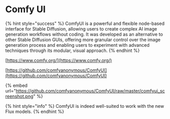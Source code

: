 # Comfy UI

{% hint style="success" %}
ComfyUI is a powerful and flexible node-based interface for Stable Diffusion, allowing users to create complex AI image generation workflows without coding. It was developed as an alternative to other Stable Diffusion GUIs, offering more granular control over the image generation process and enabling users to experiment with advanced techniques through its modular, visual approach.
{% endhint %}



[https://www.comfy.org/](https://www.comfy.org/)

[https://github.com/comfyanonymous/ComfyUI](https://github.com/comfyanonymous/ComfyUI)

{% embed url="https://github.com/comfyanonymous/ComfyUI/raw/master/comfyui_screenshot.png" %}

{% hint style="info" %}
ComfyUI is indeed well-suited to work with the new Flux models.
{% endhint %}



